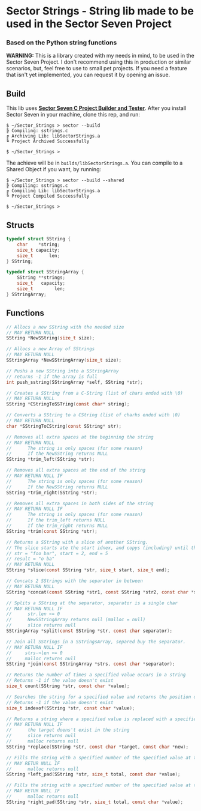 # Sector Strings - String lib made to be used in the Sector Seven Project
### Based on the Python string functions

**WARNING:** This is a library created with my needs in mind, to be used in the Sector Seven Project.
I don't recommend using this in production or similar scenarios, but, feel free to use to small pet projects. If you need a feature that isn't yet implemented, you can request it by opening an issue.

## Build
This lib uses **[Sector Seven C Project Builder and Tester](https://github.com/MarceloLuisDantas/Sector-Seven)**. After you install Sector Seven in your machine, clone this rep, and run:
```
$ ~/Sector_Strings > sector --build
╠ Compiling: sstrings.c
╔ Archiving Lib: libSectorStrings.a
╚ Project Archived Successfully

$ ~/Sector_Strings >
```
The achieve will be in `builds/libSectorStrings.a`. You can compile to a Shared Object if you want, by running: 
```
$ ~/Sector_Strings > sector --build --shared
╠ Compiling: sstrings.c
╔ Compiling Lib: libSectorStrings.a
╚ Project Compiled Successfully

$ ~/Sector_Strings >
```
## Structs
```c
typedef struct SString {
    char    *string;
    size_t capacity; 
    size_t      len; 
} SString;
```

```c
typedef struct SStringArray {
    SString **strings;
    size_t   capacity; 
    size_t        len;
} SStringArray;
```

## Functions
```c
// Allocs a new SString with the needed size
// MAY RETURN NULL
SString *NewSString(size_t size);
```

```c
// Allocs a new Array of SStrings
// MAY RETURN NULL
SStringArray *NewSStringArray(size_t size);
```

```c
// Pushs a new SString into a SStringArray
// returns -1 if the array is full
int push_sstring(SStringArray *self, SString *str);
```

```c
// Creates a SString from a C-String (list of chars ended with \0)
// MAY RETURN NULL
SString *CStringToSSTring(const char* string);
```

```c
// Converts a SString to a CString (list of charhs ended with \0)
// MAY RETURN NULL
char *SStringToCString(const SString* str);
```

```c
// Removes all extra spaces at the beginning the string
// MAY RETURN NULL
//      The string is only spaces (for some reason)
//      If the NewSString returns NULL
SString *trim_left(SString *str);
```

```c
// Removes all extra spaces at the end of the string
// MAY RETURN NULL IF
//      The string is only spaces (for some reason)
//      If the NewSString returns NULL
SString *trim_right(SString *str);
```

```c
// Removes all extra spaces in both sides of the string
// MAY RETURN NULL IF
//      The string is only spaces (for some reason)
//      If the trim_left returns NULL
//      If the trim_right returns NULL
SString *trim(const SString *str);
```

```c
// Returns a SString with a slice of another SString.
// The slice starts ate the start idnex, and copys (including) until the end idnex
// str = "foo bar", start = 2, end = 5
// result = "o ba"
// MAY RETURN NULL
SString *slice(const SString *str, size_t start, size_t end);
```

```c
// Concats 2 SStrings with the separator in between
// MAY RETURN NULL
SString *concat(const SString *str1, const SString *str2, const char *separator);
```

```c
// Splits a SString at the separator, separator is a single char
// MAY RETURN NULL IF
//      str.len <= 0
//      NewSStringArray returns null (malloc = null)
//      slice returns null 
SStringArray *split(const SString *str, const char separator);
```

```c
// Join all SStrings in a SStringsArray, separed buy the separator.
// MAY RETURN NULL IF
//     strs->len <= 0
//     malloc returns null
SString *join(const SStringArray *strs, const char *separator);
```

```c
// Returns the number of times a specified value occurs in a string
// Returns -1 if the value doesn't exist
size_t count(SString *str, const char *value);
```

```c
// Searches the string for a specified value and returns the position of where it was found
// Returns -1 if the value doesn't exist
size_t indexof(SString *str, const char *value);
```

```c
// Returns a string where a specified value is replaced with a specified value
// MAY RETURN NULL IF
//      the target doens't exist in the string
//      slice returns null
//      malloc returns null
SString *replace(SString *str, const char *target, const char *new);
```

```c
// Fills the string with a specified number of the specified value at the start
// MAY RETUR NULL IF
//      malloc returns null
SString *left_pad(SString *str, size_t total, const char *value);
```

```c
// Fills the string with a specified number of the specified value at the end     
// MAY RETUR NULL IF
//      malloc returns null
SString *right_pad(SString *str, size_t total, const char *value);
```